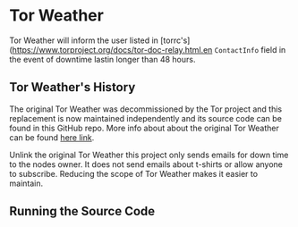 # Tor Weather

Tor Weather will inform the user listed in [torrc's](https://www.torproject.org/docs/tor-doc-relay.html.en `ContactInfo` field in the event of downtime lastin longer than 48 hours.

## Tor Weather's History

The original Tor Weather was decommissioned by the Tor project and this replacement is now maintained independently and its source code can be found in this GitHub repo. More info about about the original Tor Weather can be found [here link](https://lists.torproject.org/pipermail/tor-relays/2016-June/009424.html).

Unlink the original Tor Weather this project only sends emails for down time to the nodes owner. It does not send emails about t-shirts or allow anyone to subscribe. Reducing the scope of Tor Weather makes it easier to maintain.

## Running the Source Code

